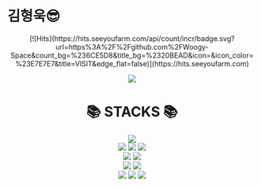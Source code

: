 김형욱😎
=
<div align=center>
 [![Hits](https://hits.seeyoufarm.com/api/count/incr/badge.svg?url=https%3A%2F%2Fgithub.com%2FWoogy-Space&count_bg=%236CE5D8&title_bg=%2320BEAD&icon=&icon_color=%23E7E7E7&title=VISIT&edge_flat=false)](https://hits.seeyoufarm.com)
 
 <a href="mailto:woogy.space@gmail.com" target="_blank"><img src="https://img.shields.io/badge/woogy.space@gmail.com-EA4335?style=flat&logo=Gmail&logoColor=white"/></a>
</div>


<div align=center><h1>📚 STACKS 📚</h1></div>
 <div align="center">
  <img src="https://img.shields.io/badge/Android-3DDC84?style=flat&logo=Android&logoColor=white"/>
 </div>
 <div align="center">
  <img src="https://img.shields.io/badge/HTML5-E34F26?style=flat&logo=HTML5&logoColor=white"/>
  <img src="https://img.shields.io/badge/CSS3-1572B6?style=flat&logo=CSS3&logoColor=white"/>
  <img src="https://img.shields.io/badge/JavaScript-F7DF1E?style=flat&logo=JavaScript&logoColor=white"/>
 </div>
 
 <div align="center">
  <img src="https://img.shields.io/badge/MySQL-4479A1?style=flat&logo=MySQL&logoColor=white"/>
  <img src="https://img.shields.io/badge/MongoDB-47A248?style=flat&logo=MongoDB&logoColor=white"/>
 </div>
 
 <div align="center">
  <img src="https://img.shields.io/badge/Firebase-FFCA28?style=flat&logo=Firebase&logoColor=white"/>
  <img src="https://img.shields.io/badge/GitHub-181717?style=flat&logo=GitHub&logoColor=white"/>
 </div>
 
 <div align="center">
  <img src="https://img.shields.io/badge/Node.js-339933?style=flat&logo=Node.js&logoColor=white"/>
 <img src="https://img.shields.io/badge/Figma-F24E1E?style=flat&logo=Figma&logoColor=white"/>
 <img src="https://img.shields.io/badge/Visual Studio-5C2D91?style=flat&logo=Visual Studio&logoColor=#5C2D91"/>
 </div>


<!--
**Woogy-Space/Woogy-Space** is a ✨ _special_ ✨ repository because its `README.md` (this file) appears on your GitHub profile.

Here are some ideas to get you started:

- 🔭 I’m currently working on ...
- 🌱 I’m currently learning ...
- 👯 I’m looking to collaborate on ...
- 🤔 I’m looking for help with ...
- 💬 Ask me about ...
- 📫 How to reach me: ...
- 😄 Pronouns: ...
- ⚡ Fun fact: ...
-->
